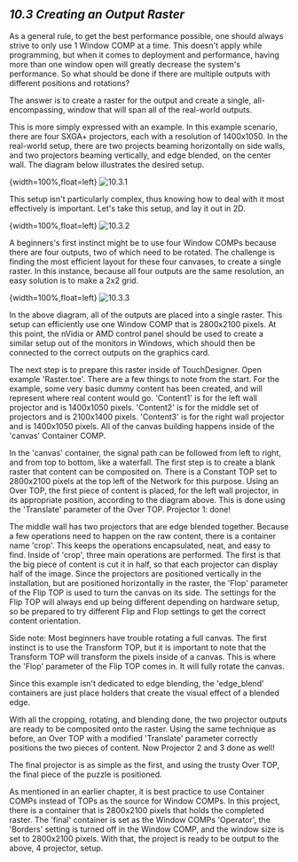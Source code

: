 ## *10.3 Creating an Output Raster*

As a general rule, to get the best performance possible, one should always strive to only use 1 Window COMP at a time. This doesn't apply while programming, but when it comes to deployment and performance, having more than one window open will greatly decrease the system's performance. So what should be done if there are multiple outputs with different positions and rotations?

The answer is to create a raster for the output and create a single, all-encompassing, window that will span all of the real-world outputs.

This is more simply expressed with an example. In this example scenario, there are four SXGA+ projectors, each with a resolution of 1400x1050. In the real-world setup, there are two projects beaming horizontally on side walls, and two projectors beaming vertically, and edge blended, on the center wall. The diagram below illustrates the desired setup.

{width=100%,float=left}
![10.3.1](images/10.3/raster-1.png)

This setup isn't particularly complex, thus knowing how to deal with it most effectively is important. Let's take this setup, and lay it out in 2D. 

{width=100%,float=left}
![10.3.2](images/10.3/raster-2.png)

A beginners's first instinct might be to use four Window COMPs because there are four outputs, two of which need to be rotated. The challenge is finding the most efficient layout for these four canvases, to create a single raster. In this instance, because all four outputs are the same resolution, an easy solution is to make a 2x2 grid. 

{width=100%,float=left}
![10.3.3](images/10.3/raster-3.png)

In the above diagram, all of the outputs are placed into a single raster. This setup can efficiently use one Window COMP that is 2800x2100 pixels. At this point, the nVidia or AMD control panel should be used to create a similar setup out of the monitors in Windows, which should then be connected to the correct outputs on the graphics card.

The next step is to prepare this raster inside of TouchDesigner. Open example 'Raster.toe'. There are a few things to note from the start. For the example, some very basic dummy content has been created, and will represent where real content would go. 'Content1' is for the left wall projector and is 1400x1050 pixels. 'Content2' is for the middle set of projectors and is 2100x1400 pixels. 'Content3' is for the right wall projector and is 1400x1050 pixels. All of the canvas building happens inside of the 'canvas' Container COMP.

In the 'canvas' container, the signal path can be followed from left to right, and from top to bottom, like a waterfall. The first step is to create a blank raster that content can be composited on. There is a Constant TOP set to 2800x2100 pixels at the top left of the Network for this purpose. Using an Over TOP, the first piece of content is placed, for the left wall projector, in its appropriate position, according to the diagram above. This is done using the 'Translate' parameter of the Over TOP. Projector 1: done!

The middle wall has two projectors that are edge blended together. Because a few operations need to happen on the raw content, there is a container name 'crop'. This keeps the operations encapsulated, neat, and easy to find. Inside of 'crop', three main operations are performed. The first is that the big piece of content is cut it in half, so that each projector can display half of the image. Since the projectors are positioned vertically in the installation, but are positioned horizontally in the raster, the 'Flop' parameter of the Flip TOP is used to turn the canvas on its side. The settings for the Flip TOP will always end up being different depending on hardware setup, so be prepared to try different Flip and Flop settings to get the correct content orientation.

Side note: Most beginners have trouble rotating a full canvas. The first instinct is to use the Transform TOP, but it is important to note that the Transform TOP will transform the pixels inside of a canvas. This is where the 'Flop' parameter of the Flip TOP comes in. It will fully rotate the canvas.

Since this example isn't dedicated to edge blending, the 'edge\_blend' containers are just place holders that create the visual effect of a blended edge. 

With all the cropping, rotating, and blending done, the two projector outputs are ready to be composited onto the raster. Using the same technique as before, an Over TOP with a modified 'Translate' parameter correctly positions the two pieces of content. Now Projector 2 and 3 done as well!

The final projector is as simple as the first, and using the trusty Over TOP, the final piece of the puzzle is positioned.
 
As mentioned in an earlier chapter, it is best practice to use Container COMPs instead of TOPs as the source for Window COMPs. In this project, there is a container that is 2800x2100 pixels that holds the completed raster. The 'final' container is set as the Window COMPs 'Operator', the 'Borders' setting is turned off in the Window COMP, and the window size is set to 2800x2100 pixels. With that, the project is ready to be output to the above, 4 projector, setup.